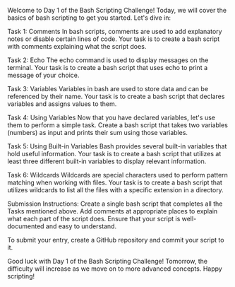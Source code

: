 Welcome to Day 1 of the Bash Scripting Challenge! Today, we will cover the basics of bash scripting to get you started. Let's dive in:

Task 1: Comments
In bash scripts, comments are used to add explanatory notes or disable certain lines of code. Your task is to create a bash script with comments explaining what the script does.

Task 2: Echo
The echo command is used to display messages on the terminal. Your task is to create a bash script that uses echo to print a message of your choice.

Task 3: Variables
Variables in bash are used to store data and can be referenced by their name. Your task is to create a bash script that declares variables and assigns values to them.

Task 4: Using Variables
Now that you have declared variables, let's use them to perform a simple task. Create a bash script that takes two variables (numbers) as input and prints their sum using those variables.

Task 5: Using Built-in Variables
Bash provides several built-in variables that hold useful information. Your task is to create a bash script that utilizes at least three different built-in variables to display relevant information.

Task 6: Wildcards
Wildcards are special characters used to perform pattern matching when working with files. Your task is to create a bash script that utilizes wildcards to list all the files with a specific extension in a directory.

Submission Instructions:
Create a single bash script that completes all the Tasks mentioned above. Add comments at appropriate places to explain what each part of the script does. Ensure that your script is well-documented and easy to understand.

To submit your entry, create a GitHub repository and commit your script to it.

Good luck with Day 1 of the Bash Scripting Challenge! Tomorrow, the difficulty will increase as we move on to more advanced concepts. Happy scripting!
